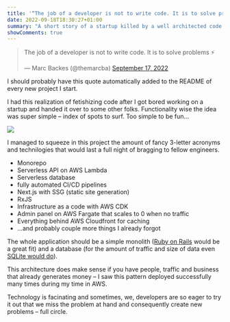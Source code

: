 ```yaml
---
title: '“The job of a developer is not to write code. It is to solve problems”'
date: 2022-09-18T18:30:27+01:00
summary: "A short story of a startup killed by a well architected code."
showComments: true
---
```


<blockquote class="twitter-tweet"><p lang="en" dir="ltr">The job of a developer is not to write code. It is to solve problems ⚡️</p>&mdash; Marc Backes (@themarcba) <a href="https://twitter.com/themarcba/status/1571142654565416962?ref_src=twsrc%5Etfw">September 17, 2022</a></blockquote> <script async src="https://platform.twitter.com/widgets.js" charset="utf-8"></script>

I should probably have this quote automatically added to the README of every new project I start.

I had this realization of fetishizing code after I got bored working on a startup and handed it over to some other folks. Functionality wise the idea was super simple – index of spots to surf. Too simple to be fun…

![](https://stuffs.dev/wp-content/uploads/2022/09/kg-infrastructure.jpeg)

I managed to squeeze in this project the amount of fancy 3-letter acronyms and technilogies that would last a full night of bragging to fellow engineers.

*   Monorepo
*   Serverless API on AWS Lambda
*   Serverless database
*   fully automated CI/CD pipelines
*   Next.js with SSG (static site generation)
*   RxJS
*   Infrastructure as a code with AWS CDK
*   Admin panel on AWS Fargate that scales to 0 when no traffic
*   Everything behind AWS Cloudfront for caching
*   …and probably couple more things I already forgot

The whole application should be a simple monolith ([Ruby on Rails](https://rubyonrails.org/) would be a great fit) and a database (for the amount of traffic and size of data even [SQLite would do](https://www.sqlite.org/whentouse.html)).

This architecture does make sense if you have people, traffic and business that already generates money – I saw this pattern deployed successfully many times during my time in AWS.

Technology is facinating and sometimes, we, developers are so eager to try it out that we miss the problem at hand and consequently create new problems – full circle.
